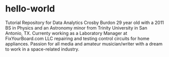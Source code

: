 # hello-world
Tutorial Repository for Data Analytics
Crosby Burdon
   29 year old with a 2011 BS in Physics and an Astronomy minor from Trinity University in San Antonio, TX.  Currenty working as a Laboratory Manager at FixYourBoard.com LLC repairing and testing control circuits for home appliances.  Passion for all media and amateur musician/writer with a dream to work in a space-related industry.
